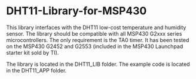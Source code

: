 DHT11-Library-for-MSP430
========================
This library interfaces with the DHT11 low-cost temperature and humidity sensor.
The library should be compatible with all MSP430 G2xxx series microcontrollers.
The only requirement is the TA0 timer.
It has been tested on the MSP430 G2452 and G2553 (included in the MSP430 Launchpad starter kit sold by TI).

The library is located in the DHT11_LIB folder.
The example code is located in the DHT11_APP folder.
